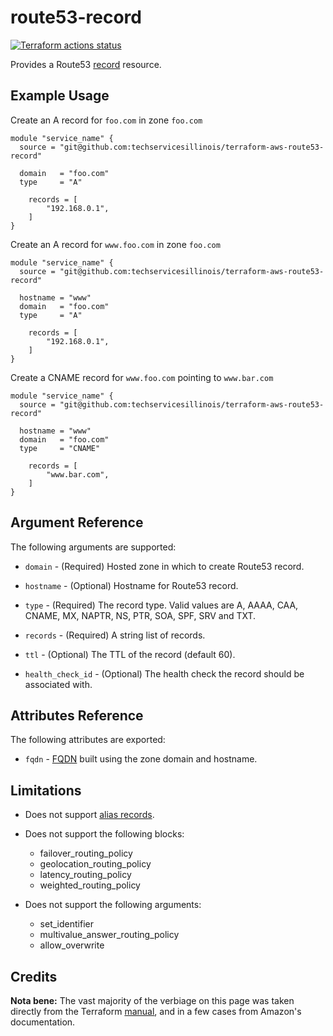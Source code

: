 # route53-record

[![Terraform actions status](https://github.com/techservicesillinois/terraform-aws-route53-record/workflows/terraform/badge.svg)](https://github.com/techservicesillinois/terraform-aws-route53-record/actions)

Provides a Route53 [record](https://docs.aws.amazon.com/Route53/latest/DeveloperGuide/ResourceRecordTypes.html) resource.

Example Usage
-----------------

Create an A record for `foo.com` in zone `foo.com`

```
module "service_name" {
  source = "git@github.com:techservicesillinois/terraform-aws-route53-record"

  domain   = "foo.com"
  type     = "A"

    records = [
        "192.168.0.1",
    ]
}
```

Create an A record for `www.foo.com` in zone `foo.com`

```
module "service_name" {
  source = "git@github.com:techservicesillinois/terraform-aws-route53-record"

  hostname = "www"
  domain   = "foo.com"
  type     = "A"

    records = [
        "192.168.0.1",
    ]
}
```

Create a CNAME record for `www.foo.com` pointing to `www.bar.com`

```
module "service_name" {
  source = "git@github.com:techservicesillinois/terraform-aws-route53-record"

  hostname = "www"
  domain   = "foo.com"
  type     = "CNAME"

    records = [
        "www.bar.com",
    ]
}
```

Argument Reference
-----------------

The following arguments are supported:

* `domain` - (Required) Hosted zone in which to create Route53 record.

* `hostname` - (Optional) Hostname for Route53 record.

* `type` - (Required) The record type. Valid values are A, AAAA, CAA, CNAME, MX, NAPTR, NS, PTR, SOA, SPF, SRV and TXT.

* `records` - (Required) A string list of records.

* `ttl` - (Optional) The TTL of the record (default 60).

* `health_check_id` - (Optional) The health check the record should be associated with.

Attributes Reference
--------------------

The following attributes are exported:

* `fqdn` - [FQDN](https://en.wikipedia.org/wiki/Fully_qualified_domain_name) built using the zone domain and hostname.

Limitations
-----------

* Does not support [alias records](https://docs.aws.amazon.com/Route53/latest/DeveloperGuide/resource-record-sets-choosing-alias-non-alias.html).

* Does not support the following blocks:

    * failover_routing_policy
    * geolocation_routing_policy
    * latency_routing_policy
    * weighted_routing_policy

* Does not support the following arguments:

    * set_identifier
    * multivalue_answer_routing_policy
    * allow_overwrite

Credits
--------------------

**Nota bene:** The vast majority of the verbiage on this page was
taken directly from the Terraform [manual](https://www.terraform.io/docs/providers/aws/r/route53_record.html), and in a few cases from
Amazon's documentation.

